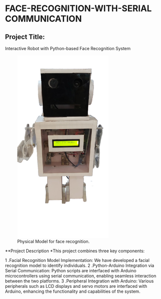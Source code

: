 # FACE-RECOGNITION-WITH-SERIAL COMMUNICATION

## Project Title:
Interactive Robot with Python-based Face Recognition System

<figure>
  <img src="robo.png" alt="Image" style="width:300px;height:600px;">
  <figcaption>Physical Model for face recognition.</figcaption>
</figure>

**Project Description
*This project combines three key components:

1 .Facial Recognition Model Implementation: We have developed a facial recognition model to identify individuals.
2 .Python-Arduino Integration via Serial Communication: Python scripts are interfaced with Arduino microcontrollers using serial communication, enabling seamless interaction between the two platforms.
3 .Peripheral Integration with Arduino: Various peripherals such as LCD displays and servo motors are interfaced with Arduino, enhancing the functionality and capabilities of the system.
